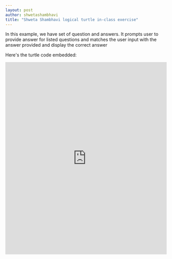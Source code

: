 ```yaml
---
layout: post
author: shwetashambhavi
title: "Shweta Shambhavi logical turtle in-class exercise"
---
```


In this example, we have set of question and answers. It prompts user to provide answer for listed questions and matches the user input with the answer provided and display the correct answer

Here's the turtle code embedded:

<iframe src="https://trinket.io/embed/python/b75fce98db?start=result" width="100%" height="600" frameborder="0" marginwidth="0" marginheight="0" allowfullscreen></iframe>
